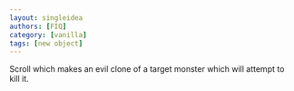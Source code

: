 ```yaml
---
layout: singleidea
authors: [FIQ]
category: [vanilla]
tags: [new object]
---
```

Scroll which makes an evil clone of a target monster which will attempt to kill it.
